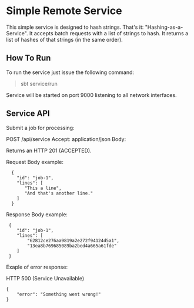 Simple Remote Service
=====================

This simple service is designed to hash strings. That's it: "Hashing-as-a-Service".
It accepts batch requests with a list of strings to hash. It returns a list of hashes of that strings (in the same order).


How To Run
----------

To run the service just issue the following command:

> sbt service/run

Service will be started on port 9000 listening to all network interfaces.


Service API
-----------

Submit a job for processing:

POST /api/service
Accept: application/json
Body: <Job>

Returns an HTTP 201 (ACCEPTED).

Request Body example:

      {
        "id": "job-1",
        "lines": [
           "This a line",
           "And that's another line."
        ]
      }

Response Body example:

     {
        "id": "job-1",
        "lines": [
            "62812ce276aa9819a2e272f94124d5a1",
            "13ea8b769685089ba2bed4a665a61fde"
        ]
     }
     
     
Exaple of error response: 

HTTP 500 (Service Unavailable)

    {
        "error": "Something went wrong!"
    }
     

